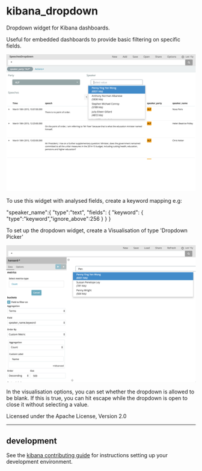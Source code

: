 # kibana_dropdown

Dropdown widget for Kibana dashboards.

Useful for embedded dashboards to provide basic filtering on specific fields.

![Dropdown](dropdown.png?raw=true "Dropdown Dashboard Widget")


To use this widget with analysed fields, create a keyword mapping e.g:

"speaker_name":{
  "type":"text",
  "fields": {
    "keyword": {
      "type":"keyword","ignore_above":256
    }
  }
}

To set up the dropdown widget, create a Visualisation of type 'Dropdown Picker'

![Configure Dropdown Picker](dropdownconfigure.png?raw=true "Configure Dropdown Picker")

In the visualisation options, you can set whether the dropdown is allowed to be blank. If this is true, you can hit escape while the dropdown is open to close it without selecting a value.


Licensed under the Apache License, Version 2.0

---

## development

See the [kibana contributing guide](https://github.com/elastic/kibana/blob/master/CONTRIBUTING.md) for instructions setting up your development environment.